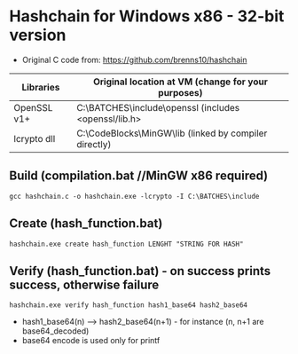 # Hashchain for Windows x86 - 32-bit version
* Original C code from: https://github.com/brenns10/hashchain

| Libraries | Original location at VM (change for your purposes) |
| ------------- | ------------- |
| OpenSSL v1+ | C:\BATCHES\include\openssl (includes <openssl/lib.h> |
| lcrypto dll  | C:\CodeBlocks\MinGW\lib (linked by compiler directly)|

Build (compilation.bat //MinGW x86 required)
-----
    gcc hashchain.c -o hashchain.exe -lcrypto -I C:\BATCHES\include
Create (hash_function.bat)
-----
    hashchain.exe create hash_function LENGHT "STRING FOR HASH"
Verify (hash_function.bat) - on success prints success, otherwise failure
-----
    hashchain.exe verify hash_function hash1_base64 hash2_base64
* hash1_base64(n) --> hash2_base64(n+1) - for instance (n, n+1 are base64_decoded)
* base64 encode is used only for printf
